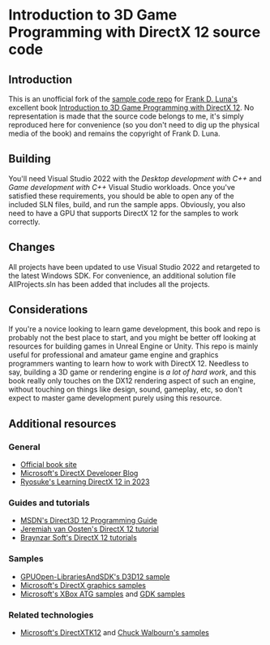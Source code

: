 # Introduction to 3D Game Programming with DirectX 12 source code

## Introduction

This is an unofficial fork of the [sample code repo]((https://github.com/d3dcoder/d3d12book)) for [Frank D. Luna's](http://www.d3dcoder.net/default.htm) excellent book [Introduction to 3D Game Programming with DirectX 12](http://www.d3dcoder.net/d3d12.htm). No representation is made that the source code belongs to me, it's simply reproduced here for convenience (so you don't need to dig up the physical media of the book) and remains the copyright of Frank D. Luna.

## Building

You'll need Visual Studio 2022 with the _Desktop development with C++_ and _Game development with C++_ Visual Studio workloads. Once you've satisfied these requirements, you should be able to open any of the included SLN files, build, and run the sample apps. Obviously, you also need to have a GPU that supports DirectX 12 for the samples to work correctly.

## Changes

All projects have been updated to use Visual Studio 2022 and retargeted to the latest Windows SDK. For convenience, an additional solution file AllProjects.sln has been added that includes all the projects.

## Considerations

If you're a novice looking to learn game development, this book and repo is probably not the best place to start, and you might be better off looking at resources for building games in Unreal Engine or Unity. This repo is mainly useful for professional and amateur game engine and graphics programmers wanting to learn how to work with DirectX 12. Needless to say, building a 3D game or rendering engine is _a lot of hard work_, and this book really only touches on the DX12 rendering aspect of such an engine, without touching on things like design, sound, gameplay, etc, so don't expect to master game development purely using this resource. 

## Additional resources

### General
* [Official book site](http://d3dcoder.net/default.htm)
* [Microsoft's DirectX Developer Blog](https://devblogs.microsoft.com/directx/)
* [Ryosuke's Learning DirectX 12 in 2023](https://whoisryosuke.com/blog/2023/learning-directx-12-in-2023/)

### Guides and tutorials
* [MSDN's Direct3D 12 Programming Guide](https://docs.microsoft.com/en-us/windows/win32/direct3d12/directx-12-programming-guide)
* [Jeremiah van Oosten's DirectX 12 tutorial](https://github.com/jpvanoosten/LearningDirectX12/tree/v0.0.1)
* [Braynzar Soft's DirectX 12 tutorials](https://www.braynzarsoft.net/viewtutorial/q16390-04-directx-12-braynzar-soft-tutorials)

### Samples
* [GPUOpen-LibrariesAndSDK's D3D12 sample](https://github.com/GPUOpen-LibrariesAndSDKs/HelloD3D12)
* [Microsoft's DirectX graphics samples](https://github.com/microsoft/DirectX-Graphics-Samples)
* [Microsoft's XBox ATG samples](https://github.com/microsoft/Xbox-ATG-Samples) and [GDK samples](https://github.com/microsoft/Xbox-GDK-Samples/)

### Related technologies

* [Microsoft's DirectXTK12](https://github.com/Microsoft/DirectXTK12) and [Chuck Walbourn's samples](https://github.com/walbourn/directxtk-samples)
